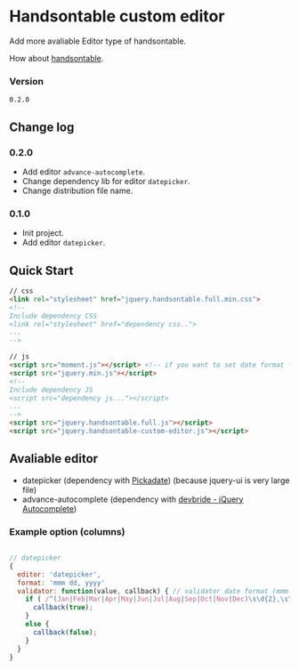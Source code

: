 # Handsontable custom editor
Add more avaliable Editor type of handsontable.

How about [handsontable](https://github.com/handsontable/jquery-handsontable).


### Version

`0.2.0`

## Change log

### 0.2.0
- Add editor `advance-autocomplete`.
- Change dependency lib for editor `datepicker`.
- Change distribution file name.


### 0.1.0
- Init project.
- Add editor `datepicker`.


## Quick Start
```html
// css
<link rel="stylesheet" href="jquery.handsontable.full.min.css">
<!--
Include dependency CSS
<link rel="stylesheet" href="dependency css..">
...
-->

// js
<script src="moment.js"></script> <!-- if you want to set date format -->
<script src="jquery.min.js"></script>
<!--
Include dependency JS
<script src="dependency js..."></script>
...
-->
<script src="jquery.handsontable.full.js"></script>
<script src="jquery.handsontable-custom-editor.js"></script>
```

## Avaliable editor
- datepicker (dependency with [Pickadate](https://github.com/amsul/pickadate.js)) (because jquery-ui is very large file)
- advance-autocomplete (dependency with [devbride - jQuery Autocomplete](https://github.com/devbridge/jQuery-Autocomplete))

### Example option (columns)
```JavaScript

// datepicker
{
  editor: 'datepicker',
  format: 'mmm dd, yyyy'
  validator: function(value, callback) { // validator date format (mmm dd, yyyy)
    if ( /^(Jan|Feb|Mar|Apr|May|Jun|Jul|Aug|Sep|Oct|Nov|Dec)\s\d{2},\s\d{4}$/i.test(value) ) {
      callback(true);
    }
    else {
      callback(false);
    }
  }
}
```
